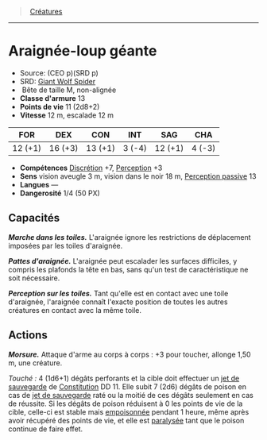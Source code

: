 ﻿---
!MonsterItem
Family: MonsterHD
Type: Bête
Size: M
Alignment: non-alignée
ArmorClass: 13
HitPoints: 11 (2d8+2)
Speed: 12 m, escalade 12 m
Strength: 12 (+1)
Dexterity: 16 (+3)
Constitution: 13 (+1)
Intelligence: ' 3 (-4)'
Wisdom: 12 (+1)
Charisma: ' 4 (-3)'
Skills: '[Discrétion](hd_abilities_dexterity_discretion.md) +7, [Perception](hd_abilities_wisdom_perception.md) +3'
Senses: vision aveugle 3 m, vision dans le noir 18 m, [Perception passive](hd_abilities_dexterity_perception_passive.md) 13
Languages: —
Challenge: 1/4 (50 PX)
Id: monsters_hd.md#araignée-loup-géante
ParentLink: monsters_hd.md#créatures
Name: Araignée-loup géante
ParentName: Créatures
NameLevel: 1
AltName: '[Giant Wolf Spider](srd_monsters_giant_wolf_spider.md)'
Source: (CEO p)(SRD p)
Attributes: {}
AttributesDictionary: >+
  {}

---
> [Créatures](hd_monsters.md)

---

# Araignée-loup géante

- Source: (CEO p)(SRD p)
- SRD: [Giant Wolf Spider](srd_monsters_giant_wolf_spider.md)
-  Bête de taille M, non-alignée
- **Classe d'armure** 13
- **Points de vie** 11 (2d8+2)
- **Vitesse** 12 m, escalade 12 m

|FOR|DEX|CON|INT|SAG|CHA|
|---|---|---|---|---|---|
|12 (+1)|16 (+3)|13 (+1)| 3 (-4)|12 (+1)| 4 (-3)|

- **Compétences** [Discrétion](hd_abilities_dexterity_discretion.md) +7, [Perception](hd_abilities_wisdom_perception.md) +3
- **Sens** vision aveugle 3 m, vision dans le noir 18 m, [Perception passive](hd_abilities_dexterity_perception_passive.md) 13
- **Langues** —
- **Dangerosité** 1/4 (50 PX)

## Capacités

**_Marche dans les toiles._** L'araignée ignore les restrictions de déplacement imposées par les toiles d'araignée.

**_Pattes d'araignée._** L'araignée peut escalader les surfaces difficiles, y compris les plafonds la tête en bas, sans qu'un test de caractéristique ne soit nécessaire.

**_Perception sur les toiles._** Tant qu'elle est en contact avec une toile d'araignée, l'araignée connaît l'exacte position de toutes les autres créatures en contact avec la même toile.

## Actions

**_Morsure._** Attaque d'arme au corps à corps : +3 pour toucher, allonge 1,50 m, une créature.

_Touché :_ 4 (1d6+1) dégâts perforants et la cible doit effectuer un [jet de sauvegarde](hd_abilities_jets_de_sauvegarde.md) de [Constitution](hd_abilities_constitution.md) DD 11. Elle subit 7 (2d6) dégâts de poison en cas de [jet de sauvegarde](hd_abilities_jets_de_sauvegarde.md) raté ou la moitié de ces dégâts seulement en cas de réussite. Si les dégâts de poison réduisent à 0 les points de vie de la cible, celle-ci est stable mais [empoisonnée](hd_conditions_empoisonne.md) pendant 1 heure, même après avoir récupéré des points de vie, et elle est [paralysée](hd_conditions_paralyse.md) tant que le poison continue de faire effet.

